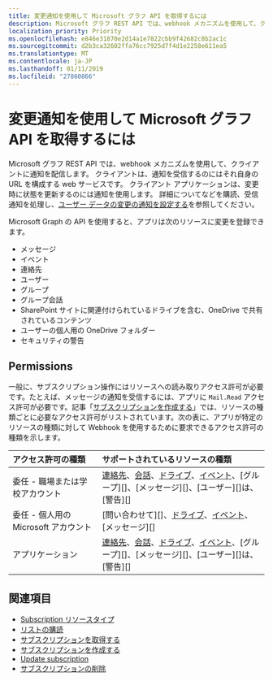 ```yaml
---
title: 変更通知を使用して Microsoft グラフ API を取得するには
description: Microsoft グラフ REST API では、webhook メカニズムを使用して、クライアントに通知を配信します。 クライアントは、通知を受信するのにはそれ自身の URL を構成する web サービスです。 クライアント アプリケーションは、変更時に状態を更新するのには通知を使用します。 購読して、着信の通知を処理する方法を含め、詳細については、セットを参照してくださいユーザー データの変更の通知を設定します。
localization_priority: Priority
ms.openlocfilehash: e846e31870e2d14a1e7822cbb9f42682c8b2ac1c
ms.sourcegitcommit: d2b3ca32602ffa76cc7925d7f4d1e2258e611ea5
ms.translationtype: MT
ms.contentlocale: ja-JP
ms.lasthandoff: 01/11/2019
ms.locfileid: "27860866"
---
```

# <a name="use-the-microsoft-graph-api-to-get-change-notifications"></a>変更通知を使用して Microsoft グラフ API を取得するには

Microsoft グラフ REST API では、webhook メカニズムを使用して、クライアントに通知を配信します。 クライアントは、通知を受信するのにはそれ自身の URL を構成する web サービスです。 クライアント アプリケーションは、変更時に状態を更新するのには通知を使用します。 詳細についてなどを購読、受信通知を処理し、[ユーザー データの変更の通知を設定する](/graph/webhooks)を参照してください。

Microsoft Graph の API を使用すると、アプリは次のリソースに変更を登録できます。

- メッセージ
- イベント
- 連絡先
- ユーザー
- グループ
- グループ会話
- SharePoint サイトに関連付けられているドライブを含む、OneDrive で共有されているコンテンツ
- ユーザーの個人用の OneDrive フォルダー
- セキュリティの警告

## <a name="permissions"></a>Permissions

一般に、サブスクリプション操作にはリソースへの読み取りアクセス許可が必要です。たとえば、メッセージの通知を受信するには、アプリに `Mail.Read` アクセス許可が必要です。記事「[サブスクリプションを作成する](../api/subscription-post-subscriptions.md)」では、リソースの種類ごとに必要なアクセス許可がリストされています。次の表に、アプリが特定のリソースの種類に対して Webhook を使用するために要求できるアクセス許可の種類を示します。

| アクセス許可の種類                        | サポートされているリソースの種類                                                      |
| :------------------------------------- | :------------------------------------------------------------------------------------ |
| 委任 - 職場または学校アカウント     | [連絡先][]、[会話][]、[ドライブ][]、[イベント][]、[グループ][]、[メッセージ][]、[ユーザー][]は、[警告][] |
| 委任 - 個人用の Microsoft アカウント | [問い合わせて][]、[ドライブ][]、[イベント][]、[メッセージ][]                                        |
| アプリケーション                            | [連絡先][]、[会話][]、[ドライブ][]、[イベント][]、[グループ][]、[メッセージ][]、[ユーザー][]は、[警告][] |

## <a name="see-also"></a>関連項目

- [Subscription リソースタイプ](./subscription.md)
- [リストの購読](../api/subscription-list.md)
- [サブスクリプションを取得する](../api/subscription-get.md)
- [サブスクリプションを作成する](../api/subscription-post-subscriptions.md)
- [Update subscription](../api/subscription-update.md)
- [サブスクリプションの削除](../api/subscription-delete.md)

[連絡先]: ./contact.md
[会話]: ./conversation.md
[ドライブ]: ./drive.md
[イベント]: ./event.md
[group]: ./group.md
[message]: ./message.md
[user]: ./user.md
[アラート]: ./alert.md
